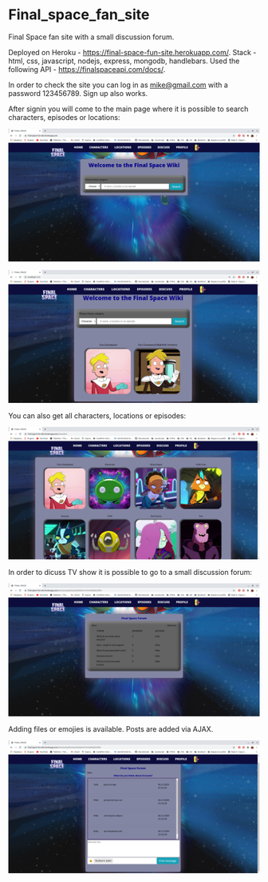 # Final_space_fan_site

Final Space fan site with a small discussion forum.

Deployed on Heroku - https://final-space-fun-site.herokuapp.com/.
Stack - html, css, javascript, nodejs, express, mongodb, handlebars.
Used the following API - https://finalspaceapi.com/docs/.

In order to check the site you can log in as mike@gmail.com with a password 123456789.
Sign up also works.

After signin you will come to the main page where it is possible to search characters, episodes or locations:

![alt text](public/screenshots/search.png)


![alt text](public/screenshots/search_2.png)

You can also get all characters, locations or episodes:

![alt text](public/screenshots/characters.png)

In order to dicuss TV show it is possible to go to a small discussion forum:

![alt text](public/screenshots/discussion_forum_themes.png 'Discussion themes')

Adding files or emojies is available. Posts are added via AJAX. 

![alt text](public/screenshots/posts.png)
